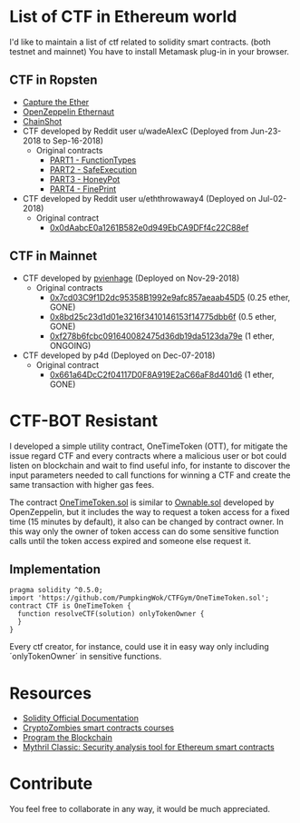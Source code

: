 # List of CTF in Ethereum world

I'd like to maintain a list of ctf related to solidity smart contracts. (both testnet and mainnet)
You have to install Metamask plug-in in your browser.

## CTF in Ropsten

- [Capture the Ether](https://capturetheether.com/)
- [OpenZeppelin Ethernaut](https://ethernaut.zeppelin.solutions/)
- [ChainShot](https://www.chainshot.com/)
- CTF developed by Reddit user u/wadeAlexC (Deployed from Jun-23-2018 to Sep-16-2018)
  - Original contracts
    - [PART1 - FunctionTypes](https://ropsten.etherscan.io/address/0x727c1c8d4b190d208f3701f106f7301cb1a32f27#code) 
    - [PART2 - SafeExecution](https://ropsten.etherscan.io/address/0x023916f968af3fbb21ac10abbe18448c79d609c2#code)
    - [PART3 - HoneyPot](https://ropsten.etherscan.io/address/0xdc65b61be773f8be72ded22ac008ad5add045e3c#code)
    - [PART4 - FinePrint](https://ropsten.etherscan.io/address/0x1b359afb0bd86a6c435d178b1fbf8a6fda3ead7d#code)
- CTF developed by Reddit user u/eththrowaway4 (Deployed on Jul-02-2018)
  - Original contract
    - [0x0dAabcE0a1261B582e0d949EbCA9DFf4c22C88ef](https://ropsten.etherscan.io/address/0x0daabce0a1261b582e0d949ebca9dff4c22c88ef#code)

## CTF in Mainnet

- CTF developed by [pvienhage](https://github.com/pvienhage) (Deployed on Nov-29-2018)
  - Original contracts
    - [0x7cd03C9f1D2dc95358B1992e9afc857aeaab45D5](https://etherscan.io/address/0x7cd03C9f1D2dc95358B1992e9afc857aeaab45D5) (0.25 ether, GONE)
    - [0x8bd25c23d1d01e3216f3410146153f14775dbb6f](https://etherscan.io/address/0x8bd25c23d1d01e3216f3410146153f14775dbb6f) (0.5 ether,  GONE)
    - [0xf278b6fcbc091640082475d36db19da5123da79e](https://etherscan.io/address/0xf278b6fcbc091640082475d36db19da5123da79e) (1 ether, ONGOING)
- CTF developed by p4d (Deployed on Dec-07-2018)
  - Original contract
    - [0x661a64DcC2f04117D0F8A919E2aC66aF8d401d6](https://etherscan.io/address/0x661a64DcC2f04117D0F8A919E2aC66aF8d401d6F) (1 ether, GONE)

# CTF-BOT Resistant

I developed a simple utility contract, OneTimeToken (OTT), for mitigate the issue regard CTF and every contracts where a malicious user or bot could listen on blockchain and wait to find useful info, for instante to discover the input parameters needed to call functions for winning a CTF and create the same transaction with higher gas fees.

The contract [OneTimeToken.sol](https://github.com/PumpkingWok/CTFGym/blob/master/OneTimeToken.sol) is similar to [Ownable.sol](https://github.com/OpenZeppelin/openzeppelin-solidity/blob/master/contracts/ownership/Ownable.sol) developed by OpenZeppelin, but it includes the way to request a token access for a fixed time (15 minutes by default), it also can be changed by contract owner. In this way only the owner of token access can do some sensitive function calls until the token access expired and someone else request it.

## Implementation
```
pragma solidity ^0.5.0;
import 'https://github.com/PumpkingWok/CTFGym/OneTimeToken.sol';
contract CTF is OneTimeToken {
  function resolveCTF(solution) onlyTokenOwner {
  }
}
```
Every ctf creator, for instance, could use it in easy way only including ´onlyTokenOwner´ in sensitive functions.
# Resources

- [Solidity Official Documentation](https://solidity.readthedocs.io/en/v0.4.25/)
- [CryptoZombies smart contracts courses](https://cryptozombies.io/en/course/)
- [Program the Blockchain](https://programtheblockchain.com/)
- [Mythril Classic: Security analysis tool for Ethereum smart contracts](https://mythril.ai/)

# Contribute

You feel free to collaborate in any way, it would be much appreciated.
